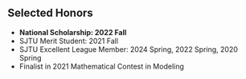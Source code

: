 ## Selected Honors

<ul style="margin:0 0 5px;">
  <li><autocolor><strong>National Scholarship: 2022 Fall</strong></autocolor></li> 
<!--   <li><autocolor>SJTU Excellent Undergraduate: 2023 Spring</autocolor></li> -->
<!--   <li><autocolor>Shao Ch’iu Alumni Scholarship: 2021 Fall</autocolor></li> -->
<!--   <li><autocolor>Kwang-Hua Scholarship: 2020 Fall</autocolor></li> -->
<!--   <li><autocolor>SJTU Excellence Scholarship: 2023 Fall, 2022 Fall, 2021 Fall, 2020 Fall</autocolor></li> -->
<!--   <li><autocolor>SJTU Academic Progress Scholarship: 2021 Fall</autocolor></li> -->
  <li><autocolor>SJTU Merit Student: 2021 Fall</autocolor></li>
  <li><autocolor>SJTU Excellent League Member: 2024 Spring, 2022 Spring, 2020 Spring</autocolor></li>
<!--   <li><autocolor>Top-5 in ICCV 2023 Workshop on Computer Vision for Automated Medical Diagnosis CXR-LT Competition</autocolor></li> -->
  <li><autocolor>Finalist in 2021 Mathematical Contest in Modeling</autocolor></li>
<!--   <li><autocolor>Second Prize of 2020 National Undergraduate Mathematics Competition</autocolor></li> -->
</ul>

